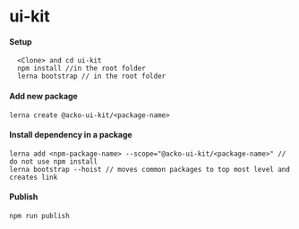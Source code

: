 # ui-kit

#### Setup
```
  <Clone> and cd ui-kit
  npm install //in the root folder
  lerna bootstrap // in the root folder
```


#### Add new package 
`lerna create @acko-ui-kit/<package-name>`


#### Install dependency in a package
```
lerna add <npm-package-name> --scope="@acko-ui-kit/<package-name>" // do not use npm install
lerna bootstrap --hoist // moves common packages to top most level and creates link
```

#### Publish
```
npm run publish
```
